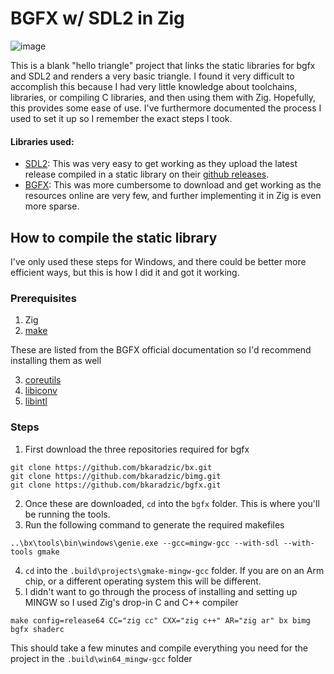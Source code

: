 # BGFX w/ SDL2 in Zig

![image](https://github.com/user-attachments/assets/c258dcdb-ff27-459f-af3f-88a442496023)


This is a blank "hello triangle" project that links the static libraries for bgfx and SDL2 and renders a very basic triangle. I found it very difficult to accomplish this because I had very little knowledge about toolchains, libraries, or compiling C libraries, and then using them with Zig. Hopefully, this provides some ease of use. I've furthermore documented the process I used to set it up so I remember the exact steps I took.

#### Libraries used:
- [SDL2](https://www.libsdl.org/): This was very easy to get working as they upload the latest release compiled in a static library on their [github releases](https://github.com/libsdl-org/SDL/releases/latest).
- [BGFX](https://bkaradzic.github.io/bgfx/overview.html): This was more cumbersome to download and get working as the resources online are very few, and further implementing it in Zig is even more sparse. 


## How to compile the static library
I've only used these steps for Windows, and there could be better more efficient ways, but this is how I did it and got it working. 

### Prerequisites
1. Zig
2. [make](http://gnuwin32.sourceforge.net/packages/make.htm)

These are listed from the BGFX official documentation so I'd recommend installing them as well

3. [coreutils](http://gnuwin32.sourceforge.net/packages/coreutils.htm)
4. [libiconv](http://gnuwin32.sourceforge.net/packages/libiconv.htm)
5. [libintl](http://gnuwin32.sourceforge.net/packages/libintl.htm)

### Steps

1. First download the three repositories required for bgfx

```
git clone https://github.com/bkaradzic/bx.git
git clone https://github.com/bkaradzic/bimg.git
git clone https://github.com/bkaradzic/bgfx.git
```

2. Once these are downloaded, `cd` into the `bgfx` folder. This is where you'll be running the tools.
3. Run the following command to generate the required makefiles
```
..\bx\tools\bin\windows\genie.exe --gcc=mingw-gcc --with-sdl --with-tools gmake
```
4. `cd` into the `.build\projects\gmake-mingw-gcc` folder. If you are on an Arm chip, or a different operating system this will be different.
5. I didn't want to go through the process of installing and setting up MINGW so I used Zig's drop-in C and C++ compiler

```
make config=release64 CC="zig cc" CXX="zig c++" AR="zig ar" bx bimg bgfx shaderc
```
This should take a few minutes and compile everything you need for the project in the `.build\win64_mingw-gcc` folder



